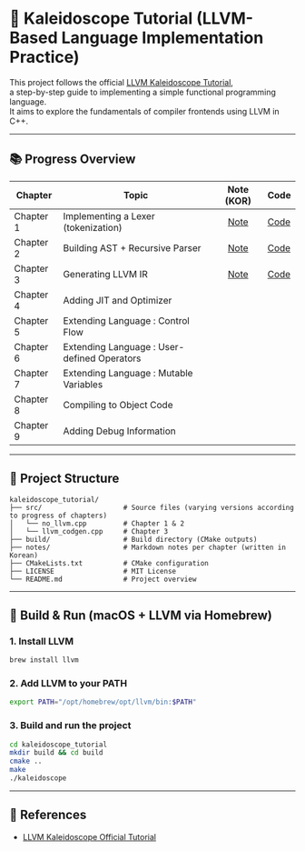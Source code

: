 
# 🔧 Kaleidoscope Tutorial (LLVM-Based Language Implementation Practice)

This project follows the official [LLVM Kaleidoscope Tutorial](https://llvm.org/docs/tutorial/),  
a step-by-step guide to implementing a simple functional programming language.  
It aims to explore the fundamentals of compiler frontends using LLVM in C++.

---

## 📚 Progress Overview

| Chapter | Topic | Note (KOR) | Code |
|--------|-------|:--------:|--------|
| Chapter 1 | Implementing a Lexer (tokenization) | [Note](notes/chapter1.md) | [Code](src/no_llvm.cpp)
| Chapter 2 | Building AST + Recursive Parser | [Note](notes/chapter2.md) | [Code](src/no_llvm.cpp)
| Chapter 3 | Generating LLVM IR | [Note](notes/chapter3.md) | [Code](src/llvm_codegen.cpp)
| Chapter 4 | Adding JIT and Optimizer | | |
| Chapter 5 | Extending Language : Control Flow| | |
| Chapter 6 | Extending Language : User-defined Operators | | |
| Chapter 7 | Extending Language : Mutable Variables | | |
| Chapter 8 | Compiling to Object Code | | |
| Chapter 9 | Adding Debug Information | | |
---

## 📁 Project Structure

```
kaleidoscope_tutorial/
├── src/                    # Source files (varying versions according to progress of chapters)
│   └── no_llvm.cpp         # Chapter 1 & 2
│   └── llvm_codgen.cpp     # Chapter 3
├── build/                  # Build directory (CMake outputs)
├── notes/                  # Markdown notes per chapter (written in Korean)
├── CMakeLists.txt          # CMake configuration
├── LICENSE                 # MIT License
└── README.md               # Project overview
```

---

## 🚀 Build & Run (macOS + LLVM via Homebrew)

### 1. Install LLVM

```bash
brew install llvm
```

### 2. Add LLVM to your PATH

```bash
export PATH="/opt/homebrew/opt/llvm/bin:$PATH"
```

### 3. Build and run the project

```bash
cd kaleidoscope_tutorial
mkdir build && cd build
cmake ..
make
./kaleidoscope
```

---

## 📄 References

- [LLVM Kaleidoscope Official Tutorial](https://llvm.org/docs/tutorial/)
